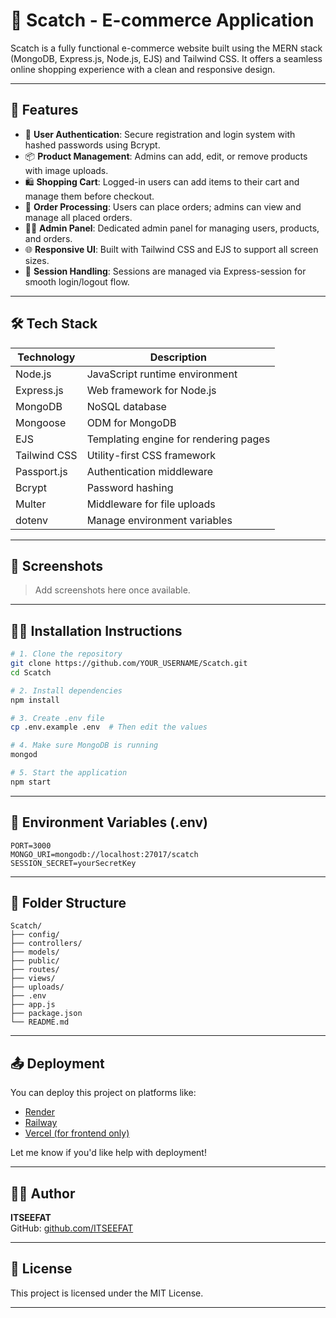 
# 🛒 Scatch - E-commerce Application

Scatch is a fully functional e-commerce website built using the MERN stack (MongoDB, Express.js, Node.js, EJS) and Tailwind CSS. It offers a seamless online shopping experience with a clean and responsive design.

---

## 🚀 Features

- 🔐 **User Authentication**: Secure registration and login system with hashed passwords using Bcrypt.
- 📦 **Product Management**: Admins can add, edit, or remove products with image uploads.
- 🛍️ **Shopping Cart**: Logged-in users can add items to their cart and manage them before checkout.
- 📑 **Order Processing**: Users can place orders; admins can view and manage all placed orders.
- 🧑‍💼 **Admin Panel**: Dedicated admin panel for managing users, products, and orders.
- 🌐 **Responsive UI**: Built with Tailwind CSS and EJS to support all screen sizes.
- 🧠 **Session Handling**: Sessions are managed via Express-session for smooth login/logout flow.

---

## 🛠️ Tech Stack

| Technology     | Description                                      |
|----------------|--------------------------------------------------|
| Node.js        | JavaScript runtime environment                   |
| Express.js     | Web framework for Node.js                        |
| MongoDB        | NoSQL database                                   |
| Mongoose       | ODM for MongoDB                                  |
| EJS            | Templating engine for rendering pages            |
| Tailwind CSS   | Utility-first CSS framework                      |
| Passport.js    | Authentication middleware                        |
| Bcrypt         | Password hashing                                 |
| Multer         | Middleware for file uploads                      |
| dotenv         | Manage environment variables                     |

---

## 📸 Screenshots

> Add screenshots here once available.

---

## 🧑‍💻 Installation Instructions

```bash
# 1. Clone the repository
git clone https://github.com/YOUR_USERNAME/Scatch.git
cd Scatch

# 2. Install dependencies
npm install

# 3. Create .env file
cp .env.example .env  # Then edit the values

# 4. Make sure MongoDB is running
mongod

# 5. Start the application
npm start
```

---

## 🔐 Environment Variables (.env)

```env
PORT=3000
MONGO_URI=mongodb://localhost:27017/scatch
SESSION_SECRET=yourSecretKey
```

---

## 🧪 Folder Structure

```
Scatch/
├── config/
├── controllers/
├── models/
├── public/
├── routes/
├── views/
├── uploads/
├── .env
├── app.js
├── package.json
└── README.md
```

---

## 📤 Deployment

You can deploy this project on platforms like:

- [Render](https://render.com)
- [Railway](https://railway.app)
- [Vercel (for frontend only)](https://vercel.com)

Let me know if you'd like help with deployment!

---

## 🧑‍🏫 Author

**ITSEEFAT**  
GitHub: [github.com/ITSEEFAT](https://github.com/ITSEEFAT)

---

## 📄 License

This project is licensed under the MIT License.

---

